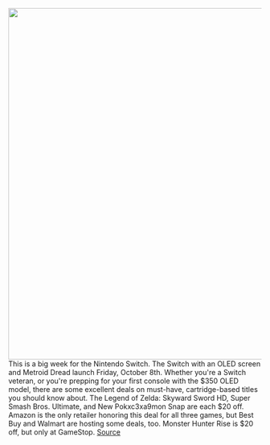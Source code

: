 <img src='https://cdn.vox-cdn.com/thumbor/N914aYzwbDwAuzljIVvMeuN58d8=/0x0:1920x1080/1200x800/filters:focal(807x387:1113x693)/cdn.vox-cdn.com/uploads/chorus_image/image/69948047/MHRISE_Gathering_Hub_Canteen.0.jpg' width='700px' /><br/>
This is a big week for the Nintendo Switch. The Switch with an OLED screen and Metroid Dread launch Friday, October 8th. Whether you're a Switch veteran, or you're prepping for your first console with the $350 OLED model, there are some excellent deals on must-have, cartridge-based titles you should know about. The Legend of Zelda: Skyward Sword HD, Super Smash Bros. Ultimate, and New Pokxc3xa9mon Snap are each $20 off. Amazon is the only retailer honoring this deal for all three games, but Best Buy and Walmart are hosting some deals, too. Monster Hunter Rise is $20 off, but only at GameStop.
<a href='https://www.theverge.com/good-deals/2021/10/4/22708561/nintendo-switch-games-sale-pokemon-zelda-smash-bros-airpods-beats-deal'> Source <a/>
